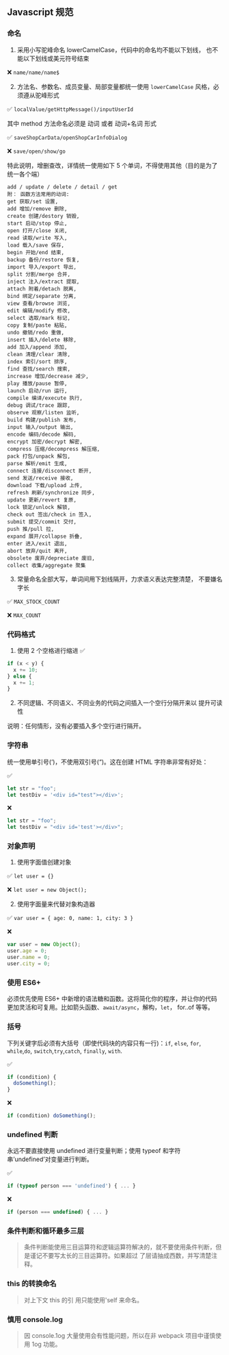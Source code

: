## Javascript 规范

### 命名

1. 采用小写驼峰命名 lowerCamelCase，代码中的命名均不能以下划线， 也不能以下划线或美元符号结束

❌ `name/name/name$`

2. 方法名、参数名、成员变量、局部变量都统一使用 `lowerCamelCase` 风格，必须遵从驼峰形式

✅ `localValue/getHttpMessage()/inputUserId`

其中 method 方法命名必须是 动词 或者 动词+名词 形式

✅ `saveShopCarData/openShopCarInfoDialog`

❌ `save/open/show/go`

特此说明，增删查改，详情统一使用如下 5 个单词，不得使用其他（目的是为了统一各个端）

```
add / update / delete / detail / get
附： 函数方法常用的动词:
get 获取/set 设置,
add 增加/remove 删除,
create 创建/destory 销毁,
start 启动/stop 停止,
open 打开/close 关闭,
read 读取/write 写入,
load 载入/save 保存,
begin 开始/end 结束,
backup 备份/restore 恢复,
import 导入/export 导出,
split 分割/merge 合并,
inject 注入/extract 提取,
attach 附着/detach 脱离,
bind 绑定/separate 分离,
view 查看/browse 浏览,
edit 编辑/modify 修改,
select 选取/mark 标记,
copy 复制/paste 粘贴,
undo 撤销/redo 重做,
insert 插入/delete 移除,
add 加入/append 添加,
clean 清理/clear 清除,
index 索引/sort 排序,
find 查找/search 搜索,
increase 增加/decrease 减少,
play 播放/pause 暂停,
launch 启动/run 运行,
compile 编译/execute 执行,
debug 调试/trace 跟踪,
observe 观察/listen 监听,
build 构建/publish 发布,
input 输入/output 输出,
encode 编码/decode 解码,
encrypt 加密/decrypt 解密,
compress 压缩/decompress 解压缩,
pack 打包/unpack 解包,
parse 解析/emit 生成,
connect 连接/disconnect 断开,
send 发送/receive 接收,
download 下载/upload 上传,
refresh 刷新/synchronize 同步,
update 更新/revert 复原,
lock 锁定/unlock 解锁,
check out 签出/check in 签入,
submit 提交/commit 交付,
push 推/pull 拉,
expand 展开/collapse 折叠,
enter 进入/exit 退出,
abort 放弃/quit 离开,
obsolete 废弃/depreciate 废旧,
collect 收集/aggregate 聚集
```

3. 常量命名全部大写，单词间用下划线隔开，力求语义表达完整清楚， 不要嫌名字长

✅ `MAX_STOCK_COUNT`

❌ `MAX_COUNT`

### 代码格式

1. 使用 2 个空格进行缩进
   ✅

```js
if (x < y) {
  x += 10;
} else {
  x += 1;
}
```

2. 不同逻辑、不同语义、不同业务的代码之间插入一个空行分隔开来以 提升可读性

说明：任何情形，没有必要插入多个空行进行隔开。

### 字符串

统一使用单引号(‘)，不使用双引号(“)。这在创建 HTML 字符串非常有好处：

✅

```js
let str = "foo";
let testDiv = '<div id="test"></div>';
```

❌

```js
let str = "foo";
let testDiv = "<div id='test'></div>";
```

### 对象声明

1. 使用字面值创建对象

✅ `let user = {}`

❌ `let user = new Object();`

2. 使用字面量来代替对象构造器

✅ `var user = { age: 0, name: 1, city: 3 }`

❌

```js
var user = new Object();
user.age = 0;
user.name = 0;
user.city = 0;
```

### 使用 ES6+

必须优先使用 ES6+ 中新增的语法糖和函数。这将简化你的程序，并让你的代码更加灵活和可复用。比如箭头函数、`await/async`，解构，`let`， for..of 等等。

### 括号

下列关键字后必须有大括号（即使代码块的内容只有一行)：`if`, `else`, `for`, `while`,`do`, `switch`,`try`,`catch`, `finally`, `with`.

✅

```js
if (condition) {
  doSomething();
}
```

❌

```js
if (condition) doSomething();
```

### undefined 判断

永远不要直接使用 undefined 进行变量判断；使用 typeof 和字符串’undefined’对变量进行判断。

✅

```js
if (typeof person === 'undefined') { ... }
```

❌

```js
if (person === undefined) { ... }
```

### 条件判断和循环最多三层

> 条件判断能使用三目运算符和逻辑运算符解决的，就不要使用条件判断，但是谨记不要写太长的三目运算符。如果超过 了层请抽成西数，并写清楚注释。

### this 的转换命名

> 对上下文 this 的引 用只能使用'self 来命名。

### 慎用 console.log

> 因 console.1og 大量使用会有性能问题，所以在非 webpack 项目中谨慎使用 1og 功能。
